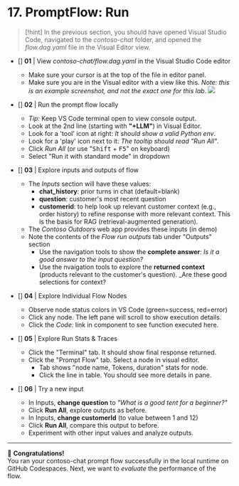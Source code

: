 # 17. PromptFlow: Run

> [!hint]
> In the previous section, you should have opened Visual Studio Code, navigated to the _contoso-chat_ folder, and opened the _flow.dag.yaml_ file in the Visual Editor view.

* []  **01** | View _contoso-chat/flow.dag.yaml_ in the Visual Studio Code editor
    - Make sure your cursor is at the top of the file in editor panel.
    - Make sure you are in the Visual editor with a view like this. _Note: this is an example screenshot, and not the exact one for this lab_.
        ![](https://github.com/Azure-Samples/contoso-chat/raw/main/images/promptflow.png)
    
* []  **02** | Run the prompt flow locally
    - _Tip:_ Keep VS Code terminal open to view console output. 
    - Look at the 2nd line (starting with **"+LLM"**) in Visual Editor.
    - Look for a 'tool' icon at right: _It should show a valid Python env_.
    - Look for a 'play' icon next to it: _The tooltip should read "Run All"_.
    - Click _Run All_ (or use "<kbd>Shift</kbd> + <kbd>F5</kbd>" on keyboard)
    - Select "Run it with standard mode" in dropdown
    
* []  **03** | Explore inputs and outputs of flow
    - The _Inputs_ section will have these values:
        - **chat_history**: prior turns in chat (default=blank)
        - **question**: customer's most recent question
        - **customerid**: to help look up relevant customer context (e.g., order history) to refine response with more relevant context. This is the basis for RAG (retrieval-augmented generation).
    - The _Contoso Outdoors_ web app provides these inputs (in demo)
    - Note the contents of the _Flow run outputs_ tab under "Outputs" section
        - Use the navigation tools to show the **complete answer**: _Is it a good answer to the input question?_
        - Use the nvaigation tools to explore the **returned context** (products relevant to the customer's question). _Are these good selections for context?

* []  **04** | Explore Individual Flow Nodes
    - Observe node status colors in VS Code (green=success, red=error)
    - Click any node. The left pane will scroll to show execution details.
    - Click the _Code:_ link in component to see function executed here.

* []  **05** | Explore Run Stats & Traces
    - Click the "Terminal" tab. It should show final response returned. 
    - Click the "Prompt Flow" tab. Select a node in visual editor.
        - Tab shows "node name, Tokens, duration" stats for node.
        - Click the line in table. You should see more details in pane.

* []  **06** | Try a new input
    - In Inputs, **change question** to _"What is a good tent for a beginner?"_
    - Click **Run All**, explore outputs as before.
    - In Inputs, **change customerId** (to value between 1 and 12)
    - Click **Run All**, compare this output to before.
    - Experiment with other input values and analyze outputs.


---

🥳 **Congratulations!** <br/> You ran your contoso-chat prompt flow successfully in the local runtime on GitHub Codespaces. Next, we want to _evaluate_ the performance of the flow.
